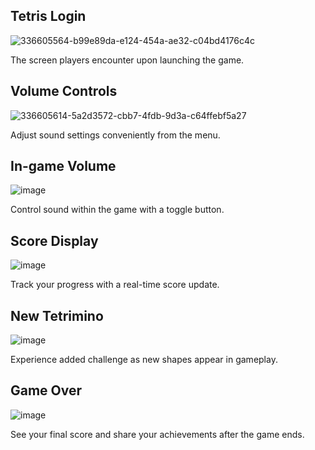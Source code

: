 ## Tetris Login

![336605564-b99e89da-e124-454a-ae32-c04bd4176c4c](https://github.com/user-attachments/assets/3b5ae44d-56c6-4fe6-ba67-6067001cd911)

The screen players encounter upon launching the game.


## Volume Controls

![336605614-5a2d3572-cbb7-4fdb-9d3a-c64ffebf5a27](https://github.com/user-attachments/assets/b3c50aba-bd59-4c5e-a8ac-1c24a0549791)

Adjust sound settings conveniently from the menu.


## In-game Volume

![image](https://github.com/user-attachments/assets/0db17278-971f-4ead-a698-770290d80451)

Control sound within the game with a toggle button.


## Score Display

![image](https://github.com/user-attachments/assets/57156947-7f35-4a41-800b-6a73006a1f9c)

Track your progress with a real-time score update.


## New Tetrimino

![image](https://github.com/user-attachments/assets/c9604094-2e00-4fde-88e9-cb10ece3840d)

Experience added challenge as new shapes appear in gameplay.


## Game Over

![image](https://github.com/user-attachments/assets/65caaf1d-d613-4bab-97ad-a644e6c57f21)

See your final score and share your achievements after the game ends.

